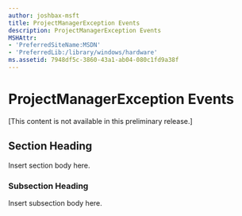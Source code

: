 ```yaml
---
author: joshbax-msft
title: ProjectManagerException Events
description: ProjectManagerException Events
MSHAttr:
- 'PreferredSiteName:MSDN'
- 'PreferredLib:/library/windows/hardware'
ms.assetid: 7948df5c-3860-43a1-ab04-080c1fd9a38f
---
```


# ProjectManagerException Events


\[This content is not available in this preliminary release.\]

## Section Heading


Insert section body here.

### Subsection Heading

Insert subsection body here.

 

 







